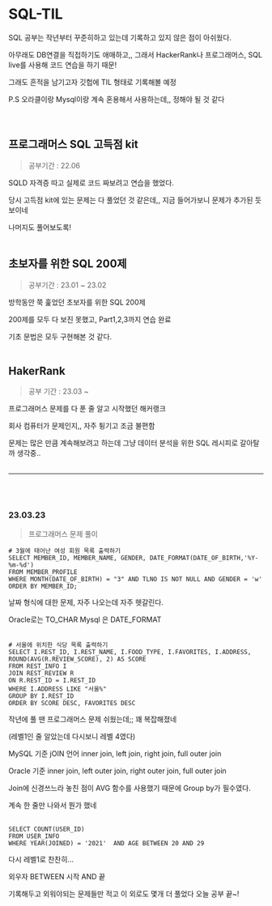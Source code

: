 # SQL-TIL
SQL 공부는 작년부터 꾸준히하고 있는데 기록하고 있지 않은 점이 아쉬웠다.

아무래도 DB연결을 직접하기도 애매하고,, 그래서 HackerRank나 프로그래머스, SQL live를 사용해 코드 연습을 하기 때문!

그래도 흔적을 남기고자 깃헙에 TIL 형태로 기록해볼 예정

P.S 오라클이랑 Mysql이랑 계속 혼용해서 사용하는데,, 정해야 될 것 같다
<br/>
<br/>
<br/>
## 프로그래머스 SQL 고득점 kit
> 공부기간 : 22.06 

SQLD 자격증 따고 실제로 코드 짜보려고 연습을 했었다.

당시 고득점 kit에 있는 문제는 다 풀었던 것 같은데,, 지금 들어가보니 문제가 추가된 듯 보이네

나머지도 풀어보도록!
<br/>
<br/>
## 초보자를 위한 SQL 200제
> 공부기간 : 23.01 ~ 23.02

방학동안 쭉 훑었던 초보자를 위한 SQL 200제

200제를 모두 다 보진 못했고, Part1,2,3까지 연습 완료

기초 문법은 모두 구현해본 것 같다.
<br/>
<br/>
## HakerRank
> 공부 기간 : 23.03 ~

프로그래머스 문제를 다 푼 줄 알고 시작했던 해커랭크

회사 컴퓨터가 문제인지,, 자주 튕기고 조금 불편함

문제는 많은 만큼 계속해보려고 하는데 그냥 데이터 분석을 위한 SQL 레시피로 갈아탈까 생각중..
<br/>
<br/>


------------------------------------------------------
<br/>
<br/>

### 23.03.23
> 프로그래머스 문제 풀이
```
# 3월에 태어난 여성 회원 목록 출력하기
SELECT MEMBER_ID, MEMBER_NAME, GENDER, DATE_FORMAT(DATE_OF_BIRTH,'%Y-%m-%d')
FROM MEMBER_PROFILE
WHERE MONTH(DATE_OF_BIRTH) = "3" AND TLNO IS NOT NULL AND GENDER = 'w'
ORDER BY MEMBER_ID;
```
날짜 형식에 대한 문제, 자주 나오는데 자주 헷갈린다.

Oracle로는 TO_CHAR
Mysql 은 DATE_FORMAT
<br/>
<br/>

```
# 서울에 위치한 식당 목록 출력하기
SELECT I.REST_ID, I.REST_NAME, I.FOOD_TYPE, I.FAVORITES, I.ADDRESS, ROUND(AVG(R.REVIEW_SCORE), 2) AS SCORE 
FROM REST_INFO I
JOIN REST_REVIEW R
ON R.REST_ID = I.REST_ID
WHERE I.ADDRESS LIKE "서울%"
GROUP BY I.REST_ID 
ORDER BY SCORE DESC, FAVORITES DESC
```
작년에 풀 땐 프로그래머스 문제 쉬웠는데;; 꽤 복잡해졌네

(레벨1인 줄 알았는데 다시보니 레벨 4였다)

MySQL 기준 jOIN 언어 inner join, left join, right join, full outer join

Oracle 기준 inner join, left outer join, right outer join, full outer join

Join에 신경쓰느라 놓친 점이 AVG 함수를 사용했기 때문에 Group by가 필수였다.

계속 한 줄만 나와서 뭔가 했네
<br/>
<br/>

```
SELECT COUNT(USER_ID)
FROM USER_INFO
WHERE YEAR(JOINED) = '2021'  AND AGE BETWEEN 20 AND 29
```

다시 레벨1로 찬찬히...

외우자 BETWEEN 시작 AND 끝

기록해두고 외워야되는 문제들만 적고 이 외로도 몇개 더 풀었다
오늘 공부 끝~!


